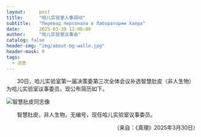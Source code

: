 ```yaml
---
layout:     post
title:      "哈儿实验室人事调动"
subtitle:   "Перевод персонала в Лаборатории Хаера"
date:       2025-03-30 13:00:00
author:     "哈儿实验室议事会"
catalog: false
header-img: "img/about-bg-walle.jpg"
header-mask: 0
tags:
  - 消息
---
```


&emsp;&emsp;30日，哈儿实验室第一届决策委第三次全体会议补选智慧肚皮（非人生物）为哈儿实验室议事委员，现公布简历如下。

![智慧肚皮同志像](../../../../img/msgimg/2025_03_30-1.jpg)

&emsp;&emsp;智慧肚皮，非人生物，无编号，现任哈儿实验室议事委员。
<div style="text-align: right">（来自：《真理》2025年3月30日）</div>